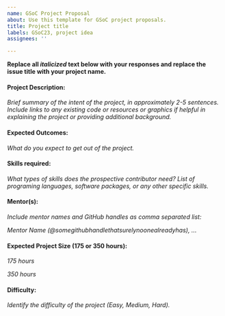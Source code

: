 ```yaml
---
name: GSoC Project Proposal
about: Use this template for GSoC project proposals.
title: Project title
labels: GSoC23, project idea
assignees: ''

---
```


**Replace all _italicized_ text below with your responses and replace the issue title with your project name.** 


#### Project Description:

_Brief summary of the intent of the project, in approximately 2-5 sentences.  Include links to any existing code or resources or graphics if helpful in explaining the project or providing additional background._

#### Expected Outcomes:

_What do you expect to get out of the project._

#### Skills required:

_What types of skills does the prospective contributor need?  List of programing languages, software packages, or any other specific skills._

#### Mentor(s):

_Include mentor names and GitHub handles as comma separated list:_

_Mentor Name (@somegithubhandlethatsurelynoonealreadyhas), ..._

#### Expected Project Size (175 or 350 hours):

_175 hours_

_350 hours_

#### Difficulty:

_Identify the difficulty of the project (Easy, Medium, Hard)._